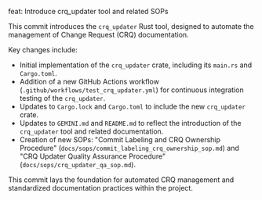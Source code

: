 feat: Introduce crq_updater tool and related SOPs

This commit introduces the `crq_updater` Rust tool, designed to automate the management of Change Request (CRQ) documentation.

Key changes include:
- Initial implementation of the `crq_updater` crate, including its `main.rs` and `Cargo.toml`.
- Addition of a new GitHub Actions workflow (`.github/workflows/test_crq_updater.yml`) for continuous integration testing of the `crq_updater`.
- Updates to `Cargo.lock` and `Cargo.toml` to include the new `crq_updater` crate.
- Updates to `GEMINI.md` and `README.md` to reflect the introduction of the `crq_updater` tool and related documentation.
- Creation of new SOPs: "Commit Labeling and CRQ Ownership Procedure" (`docs/sops/commit_labeling_crq_ownership_sop.md`) and "CRQ Updater Quality Assurance Procedure" (`docs/sops/crq_updater_qa_sop.md`).

This commit lays the foundation for automated CRQ management and standardized documentation practices within the project.